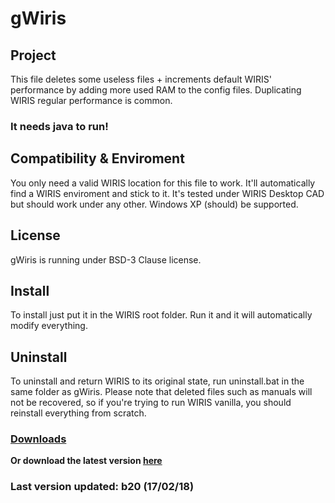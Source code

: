 # gWiris

## Project
This file deletes some useless files + increments default WIRIS' performance by adding more used RAM to the config files. Duplicating WIRIS regular performance is common.
### It needs java to run!

## Compatibility & Enviroment
You only need a valid WIRIS location for this file to work. It'll automatically find a WIRIS enviroment and stick to it. It's tested under WIRIS Desktop CAD but should work under any other. Windows XP (should) be supported.

## License
gWiris is running under BSD-3 Clause license.

## Install
To install just put it in the WIRIS root folder. Run it and it will automatically modify everything.

## Uninstall
To uninstall and return WIRIS to its original state, run uninstall.bat in the same folder as gWiris. Please note that deleted files such as manuals will not be recovered, so if you're trying to run WIRIS vanilla, you should reinstall everything from scratch.

### [Downloads](https://github.com/GijonDev/gWiris/releases/)
**Or download the latest version [here](https://github.com/GijonDev/gWiris/releases/download/b20/gWiris.cmd)**
### Last version updated: b20 (17/02/18)

